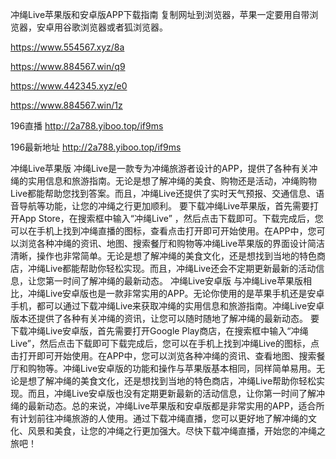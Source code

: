 冲绳Live苹果版和安卓版APP下载指南
复制网址到浏览器，苹果一定要用自带浏览器，安卓用谷歌浏览器或者狐浏览器。


https://www.554567.xyz/8a

https://www.884567.win/q9

https://www.442345.xyz/e0

https://www.884567.win/1z


196直播 http://2a788.yiboo.top/if9ms

196最新地址 http://2a788.yiboo.top/if9ms

冲绳Live苹果版
冲绳Live是一款专为冲绳旅游者设计的APP，提供了各种有关冲绳的实用信息和旅游指南。无论是想了解冲绳的美食、购物还是活动，冲绳购物Live都能帮助您找到答案。而且，冲绳Live还提供了实时天气预报、交通信息、语音导航等功能，让您的冲绳之行更加顺利。 要下载冲绳Live苹果版，首先需要打开App Store，在搜索框中输入“冲绳Live” ，然后点击下载即可。下载完成后，您可以在手机上找到冲绳直播的图标，查看点击打开即可开始使用。在APP中，您可以浏览各种冲绳的资讯、地图、搜索餐厅和购物等冲绳Live苹果版的界面设计简洁清晰，操作也非常简单。无论是想了解冲绳的美食文化，还是想找到当地的特色商店，冲绳Live都能帮助你轻松实现。而且，冲绳Live还会不定期更新最新的活动信息，让您第一时间了解冲绳的最新动态。
冲绳Live安卓版
与冲绳Live苹果版相比，冲绳Live安卓版也是一款非常实用的APP。无论你使用的是苹果手机还是安卓手机，都可以通过下载冲绳Live来获取冲绳的实用信息和旅游指南。冲绳Live安卓版本还提供了各种有关冲绳的资讯，让您可以随时随地了解冲绳的最新动态。 要下载冲绳Live安卓版，首先需要打开Goog​​le Play商店，在搜索框中输入“冲绳Live”，然后点击下载即可下载完成后，您可以在手机上找到冲绳Live的图标，点击打开即可开始使用。在APP中，您可以浏览各种冲绳的资讯、查看地图、搜索餐厅和购物等。冲绳Live安卓版的功能和操作与苹果版基本相同，同样简单易用。无论是想了解冲绳的美食文化，还是想找到当地的特色商店，冲绳Live帮助你轻松实现。而且，冲绳Live安卓版也没有定期更新最新的活动信息，让你第一时间了解冲绳的最新动态。总的来说，冲绳Live苹果版和安卓版都是非常实用的APP，适合所有计划前往冲绳旅游的人使用。通过下载冲绳直播，您可以更好地了解冲绳的文化、风景和美食，让您的冲绳之行更加强大。尽快下载冲绳直播，开始您的冲绳之旅吧！
